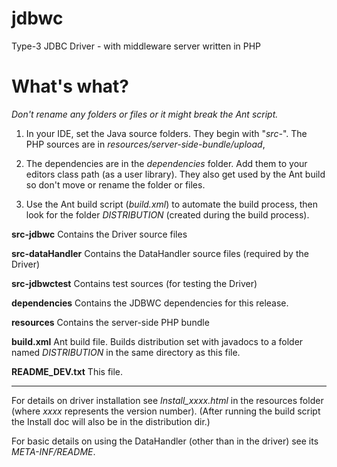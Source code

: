 # jdbwc
Type-3 JDBC Driver - with middleware server written in PHP

What's what?
============
*Don't rename any folders or files or it might break the Ant script.*


1) In your IDE, set the Java source folders. They begin with "*src-*".
   The PHP sources are in *resources/server-side-bundle/upload*,

2) The dependencies are in the *dependencies* folder. Add them to your editors class path (as a user library).
   They also get used by the Ant build so don't move or rename the folder or files.

3) Use the Ant build script (*build.xml*) to automate the build process, then look for the folder *DISTRIBUTION* (created during the build process).


**src-jdbwc**        Contains the Driver source files

**src-dataHandler**  Contains the DataHandler source files (required by the Driver)

**src-jdbwctest**    Contains test sources (for testing the Driver)

**dependencies**     Contains the JDBWC dependencies for this release.

**resources**        Contains the server-side PHP bundle

**build.xml**        Ant build file. Builds distribution set with javadocs to a folder named *DISTRIBUTION* in the same directory as this file.

**README_DEV.txt**   This file.

---
For details on driver installation see *Install_xxxx.html* in the resources folder (where *xxxx* represents the version number).
  (After running the build script the Install doc will also be in the distribution dir.)
  
For basic details on using the DataHandler (other than in the driver) see its *META-INF/README*.
